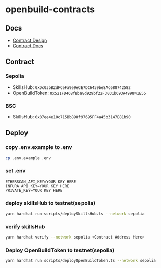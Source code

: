 # openbuild-contracts

## Docs

- [Contract Design](https://app.heptabase.com/w/d996e9ee10666fdc0ebeeebf614665534bdc57ea89b6fff104dc8db924276462?id=b5527e3d-fbef-46a2-a953-020dd9ba0e92)
- [Contract Docs](https://openbuild-contracts.pseudoyu.com/)

## Contract

### Sepolia

- SkillsHub: `0xDc03bB2dFCeFa9e9eCE7DC6459be8Ac688742582`
- OpenBuildToken: `0x521FD468fBba8d929bf22F3031b693A499841E55`

### BSC

- SkillsHub: `0x87ee4e10c715Bb898f97695FF4a45b3147E81b90`

## Deploy

### copy .env.example to .env

```bash
cp .env.example .env
```

### set .env

```text
ETHERSCAN_API_KEY=YOUR KEY HERE
INFURA_API_KEY=YOUR KEY HERE
PRIVATE_KEY=YOUR KEY HERE
```

### deploy skillsHub to testnet(sepolia)

```bash
yarn hardhat run scripts/deploySkillsHub.ts --network sepolia
```

### verify skillsHub

```bash
yarn hardhat verify --network sepolia <Contract Address Here>
```

### Deploy OpenBuildToken to testnet(sepolia)

```bash
yarn hardhat run scripts/deployOpenBuildToken.ts --network sepolia
```
